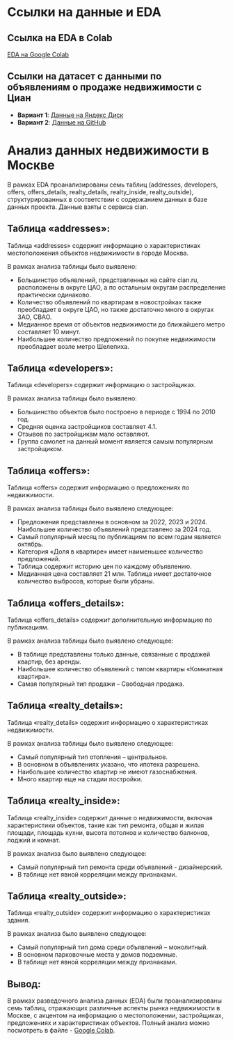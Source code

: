 # Ссылки на данные и EDA

## Ссылка на EDA в Colab
[EDA на Google Colab](https://colab.research.google.com/drive/11-D42g0p_961q3Z9cnP4VY2uj7UFJqjj?usp=sharing)

## Ссылки на датасет с данными по объявлениям о продаже недвижимости с Циан
- **Вариант 1**: [Данные на Яндекс Диск](https://disk.yandex.ru/d/SUk9j2qwqPNPEw)
- **Вариант 2**: [Данные на GitHub](https://github.com/onleep/ocenomet/tree/main/dataset)

# Анализ данных недвижимости в Москве
В рамках EDA проанализированы семь таблиц (addresses, developers, offers, offers_details, realty_details, realty_inside, realty_outside), структурированных в соответствии с содержанием данных в базе данных проекта. Данные взяты с сервиса cian.

## Таблица «addresses»:
Таблица «addresses» содержит информацию о характеристиках местоположения объектов недвижимости в городе Москва.

В рамках анализа таблицы было выявлено:
- Большинство объявлений, представленных на сайте cian.ru, расположены в округе ЦАО, а по остальным округам распределение практически одинаково.
- Количество объявлений по квартирам в новостройках также преобладает в округе ЦАО, но также достаточно много в округах ЗАО, СВАО.
- Медианное время от объектов недвижимости до ближайшего метро составляет 10 минут.
- Наибольшее количество предложений по покупке недвижимости преобладает возле метро Шелепиха.

## Таблица «developers»:
Таблица «developers» содержит информацию о застройщиках.

В рамках анализа таблицы было выявлено:
- Большинство объектов было построено в периоде с 1994 по 2010 год.
- Средняя оценка застройщиков составляет 4.1.
- Отзывов по застройщикам мало оставляют.
- Группа самолет на данный момент является самым популярным застройщиком.

## Таблица «offers»:
Таблица «offers» содержит информацию о предложениях по недвижимости.

В рамках анализа таблицы было выявлено следующее:
- Предложения представлены в основном за 2022, 2023 и 2024. Наибольшее количество объявлений представлено за 2024 год.
- Самый популярный месяц по публикациям по всем годам является октябрь.
- Категория «Доля в квартире» имеет наименьшее количество предложений.
- Таблица содержит историю цен по каждому объявлению.
- Медианная цена составляет 21 млн. Таблица имеет достаточное количество выбросов, которые были убраны.

## Таблица «offers_details»:
Таблица «offers_details» содержит дополнительную информацию по публикациям.

В рамках анализа таблицы было выявлено следующее:
- В таблице представлены только данные, связанные с продажей квартир, без аренды.
- Наибольшее количество объявлений с типом квартиры «Комнатная квартира».
- Самая популярный тип продажи – Свободная продажа.

## Таблица «realty_details»:
Таблица «realty_details» содержит информацию о характеристиках недвижимости.

В рамках анализа таблицы было выявлено следующее:
- Самый популярный тип отопления – центральное.
- В основном в объявлениях указано, что ипотека разрешена.
- Наибольшее количество квартир не имеют газоснабжения.
- Много квартир еще на стадии постройки.

## Таблица «realty_inside»:
Таблица «realty_inside» содержит данные о недвижимости, включая характеристики объектов, такие как тип ремонта, общая и жилая площади, площадь кухни, высота потолков и количество балконов, лоджий и комнат.

В рамках анализа было выявлено следующее:
- Самый популярный тип ремонта среди объявлений - дизайнерский.
- В таблице нет явной корреляции между признаками.

## Таблица «realty_outside»:
Таблица «realty_outside» содержит информацию о характеристиках здания.

В рамках анализа было выявлено следующее:
- Самый популярный тип дома среди объявлений – монолитный.
- В основном парковочные места у домов подземные.
- В таблице нет явной корреляции между признаками.

## Вывод:
В рамках разведочного анализа данных (EDA) были проанализированы семь таблиц, отражающих различные аспекты рынка недвижимости в Москве, с акцентом на информацию о местоположении, застройщиках, предложениях и характеристиках объектов. Полный анализ можно посмотреть в файле - [Google Colab](https://colab.research.google.com/drive/11-D42g0p_961q3Z9cnP4VY2uj7UFJqjj?usp=sharing).



